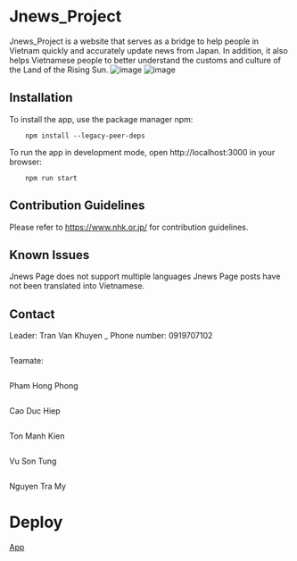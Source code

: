 # Jnews_Project
Jnews_Project is a website that serves as a bridge to help people in Vietnam quickly and accurately update news from Japan. In addition, it also helps Vietnamese people to better understand the customs and culture of the Land of the Rising Sun.
![image](https://user-images.githubusercontent.com/111911502/223172677-994cb4e7-580a-446b-8e90-636bfa8f5b23.png)
![image](https://user-images.githubusercontent.com/111911502/223173019-a0716c06-296b-407b-94d6-97253c6e6132.png)

## Installation
To install the app, use the package manager npm:
```
	npm install --legacy-peer-deps
```
To run the app in development mode, open http://localhost:3000 in your browser:
```
	npm run start
```
## Contribution Guidelines
   Please refer to https://www.nhk.or.jp/ for contribution guidelines.

## Known Issues
   Jnews Page does not support multiple languages
   Jnews Page posts have not been translated into Vietnamese.

## Contact
Leader: Tran Van Khuyen _ Phone number: 0919707102
~~~
~~~
Teamate:
~~~
~~~
Pham Hong Phong
~~~
~~~
Cao Duc Hiep
~~~
~~~
Ton Manh Kien
~~~
~~~
Vu Son Tung
~~~
~~~
Nguyen Tra My

# Deploy
[App](https://jnews-project-llbwdeqc1-tranvankhuyen.vercel.app/?fbclid=IwAR2_gQBcXzzWrJInbsA3c48TIB4bOUp9DhPJzq0GoSmPCK8dopMthdg5R5M)


